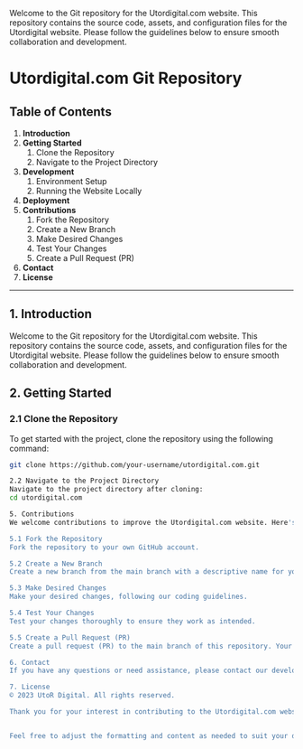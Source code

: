Welcome to the Git repository for the Utordigital.com website. This repository contains the source code, assets, and configuration files for the Utordigital website. Please follow the guidelines below to ensure smooth collaboration and development.

# Utordigital.com Git Repository

## Table of Contents

1. **Introduction**
2. **Getting Started**
   1. Clone the Repository
   2. Navigate to the Project Directory
3. **Development**
   1. Environment Setup
   2. Running the Website Locally
4. **Deployment**
5. **Contributions**
   1. Fork the Repository
   2. Create a New Branch
   3. Make Desired Changes
   4. Test Your Changes
   5. Create a Pull Request (PR)
6. **Contact**
7. **License**

---

## 1. Introduction

Welcome to the Git repository for the Utordigital.com website. This repository contains the source code, assets, and configuration files for the Utordigital website. Please follow the guidelines below to ensure smooth collaboration and development.

## 2. Getting Started

### 2.1 Clone the Repository

To get started with the project, clone the repository using the following command:
```bash
git clone https://github.com/your-username/utordigital.com.git

2.2 Navigate to the Project Directory
Navigate to the project directory after cloning:
cd utordigital.com

5. Contributions
We welcome contributions to improve the Utordigital.com website. Here's how you can contribute:

5.1 Fork the Repository
Fork the repository to your own GitHub account.

5.2 Create a New Branch
Create a new branch from the main branch with a descriptive name for your changes.

5.3 Make Desired Changes
Make your desired changes, following our coding guidelines.

5.4 Test Your Changes
Test your changes thoroughly to ensure they work as intended.

5.5 Create a Pull Request (PR)
Create a pull request (PR) to the main branch of this repository. Your PR will be reviewed, and feedback will be provided.

6. Contact
If you have any questions or need assistance, please contact our development team at https://github.com/RizwanBaig1993 or 0336-5573511.

7. License
© 2023 UtoR Digital. All rights reserved.

Thank you for your interest in contributing to the Utordigital.com website! Your efforts are greatly appreciated.


Feel free to adjust the formatting and content as needed to suit your documentation preferences and project details.

